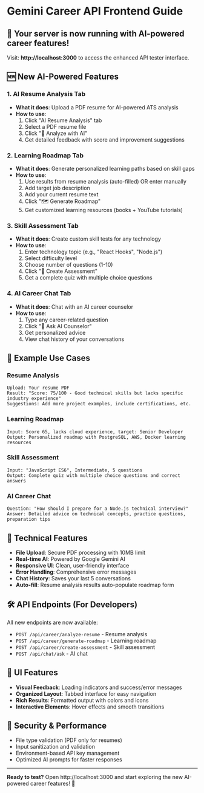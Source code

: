 # Gemini Career API Frontend Guide

## 🚀 Your server is now running with AI-powered career features!

Visit: **http://localhost:3000** to access the enhanced API tester interface.

## 🆕 New AI-Powered Features

### 1. **AI Resume Analysis** Tab
- **What it does**: Upload a PDF resume for AI-powered ATS analysis
- **How to use**: 
  1. Click "AI Resume Analysis" tab
  2. Select a PDF resume file
  3. Click "🤖 Analyze with AI"
  4. Get detailed feedback with score and improvement suggestions

### 2. **Learning Roadmap** Tab
- **What it does**: Generate personalized learning paths based on skill gaps
- **How to use**:
  1. Use results from resume analysis (auto-filled) OR enter manually
  2. Add target job description
  3. Add your current resume text
  4. Click "🗺️ Generate Roadmap"
  5. Get customized learning resources (books + YouTube tutorials)

### 3. **Skill Assessment** Tab
- **What it does**: Create custom skill tests for any technology
- **How to use**:
  1. Enter technology topic (e.g., "React Hooks", "Node.js")
  2. Select difficulty level
  3. Choose number of questions (1-10)
  4. Click "📝 Create Assessment"
  5. Get a complete quiz with multiple choice questions

### 4. **AI Career Chat** Tab
- **What it does**: Chat with an AI career counselor
- **How to use**:
  1. Type any career-related question
  2. Click "💬 Ask AI Counselor"
  3. Get personalized advice
  4. View chat history of your conversations

## 🎯 Example Use Cases

### Resume Analysis
```
Upload: Your resume PDF
Result: "Score: 75/100 - Good technical skills but lacks specific industry experience"
Suggestions: Add more project examples, include certifications, etc.
```

### Learning Roadmap
```
Input: Score 65, lacks cloud experience, target: Senior Developer
Output: Personalized roadmap with PostgreSQL, AWS, Docker learning resources
```

### Skill Assessment
```
Input: "JavaScript ES6", Intermediate, 5 questions
Output: Complete quiz with multiple choice questions and correct answers
```

### AI Career Chat
```
Question: "How should I prepare for a Node.js technical interview?"
Answer: Detailed advice on technical concepts, practice questions, preparation tips
```

## 🔧 Technical Features

- **File Upload**: Secure PDF processing with 10MB limit
- **Real-time AI**: Powered by Google Gemini AI
- **Responsive UI**: Clean, user-friendly interface
- **Error Handling**: Comprehensive error messages
- **Chat History**: Saves your last 5 conversations
- **Auto-fill**: Resume analysis results auto-populate roadmap form

## 🛠️ API Endpoints (For Developers)

All new endpoints are now available:

- `POST /api/career/analyze-resume` - Resume analysis
- `POST /api/career/generate-roadmap` - Learning roadmap
- `POST /api/career/create-assessment` - Skill assessment
- `POST /api/chat/ask` - AI chat

## 🎨 UI Features

- **Visual Feedback**: Loading indicators and success/error messages
- **Organized Layout**: Tabbed interface for easy navigation
- **Rich Results**: Formatted output with colors and icons
- **Interactive Elements**: Hover effects and smooth transitions

## 🔐 Security & Performance

- File type validation (PDF only for resumes)
- Input sanitization and validation
- Environment-based API key management
- Optimized AI prompts for faster responses

---

**Ready to test?** Open http://localhost:3000 and start exploring the new AI-powered career features! 🚀